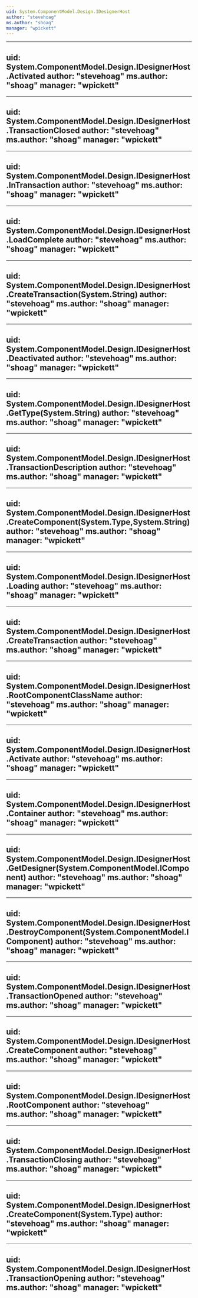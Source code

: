 ```yaml
---
uid: System.ComponentModel.Design.IDesignerHost
author: "stevehoag"
ms.author: "shoag"
manager: "wpickett"
---
```


---
uid: System.ComponentModel.Design.IDesignerHost.Activated
author: "stevehoag"
ms.author: "shoag"
manager: "wpickett"
---

---
uid: System.ComponentModel.Design.IDesignerHost.TransactionClosed
author: "stevehoag"
ms.author: "shoag"
manager: "wpickett"
---

---
uid: System.ComponentModel.Design.IDesignerHost.InTransaction
author: "stevehoag"
ms.author: "shoag"
manager: "wpickett"
---

---
uid: System.ComponentModel.Design.IDesignerHost.LoadComplete
author: "stevehoag"
ms.author: "shoag"
manager: "wpickett"
---

---
uid: System.ComponentModel.Design.IDesignerHost.CreateTransaction(System.String)
author: "stevehoag"
ms.author: "shoag"
manager: "wpickett"
---

---
uid: System.ComponentModel.Design.IDesignerHost.Deactivated
author: "stevehoag"
ms.author: "shoag"
manager: "wpickett"
---

---
uid: System.ComponentModel.Design.IDesignerHost.GetType(System.String)
author: "stevehoag"
ms.author: "shoag"
manager: "wpickett"
---

---
uid: System.ComponentModel.Design.IDesignerHost.TransactionDescription
author: "stevehoag"
ms.author: "shoag"
manager: "wpickett"
---

---
uid: System.ComponentModel.Design.IDesignerHost.CreateComponent(System.Type,System.String)
author: "stevehoag"
ms.author: "shoag"
manager: "wpickett"
---

---
uid: System.ComponentModel.Design.IDesignerHost.Loading
author: "stevehoag"
ms.author: "shoag"
manager: "wpickett"
---

---
uid: System.ComponentModel.Design.IDesignerHost.CreateTransaction
author: "stevehoag"
ms.author: "shoag"
manager: "wpickett"
---

---
uid: System.ComponentModel.Design.IDesignerHost.RootComponentClassName
author: "stevehoag"
ms.author: "shoag"
manager: "wpickett"
---

---
uid: System.ComponentModel.Design.IDesignerHost.Activate
author: "stevehoag"
ms.author: "shoag"
manager: "wpickett"
---

---
uid: System.ComponentModel.Design.IDesignerHost.Container
author: "stevehoag"
ms.author: "shoag"
manager: "wpickett"
---

---
uid: System.ComponentModel.Design.IDesignerHost.GetDesigner(System.ComponentModel.IComponent)
author: "stevehoag"
ms.author: "shoag"
manager: "wpickett"
---

---
uid: System.ComponentModel.Design.IDesignerHost.DestroyComponent(System.ComponentModel.IComponent)
author: "stevehoag"
ms.author: "shoag"
manager: "wpickett"
---

---
uid: System.ComponentModel.Design.IDesignerHost.TransactionOpened
author: "stevehoag"
ms.author: "shoag"
manager: "wpickett"
---

---
uid: System.ComponentModel.Design.IDesignerHost.CreateComponent
author: "stevehoag"
ms.author: "shoag"
manager: "wpickett"
---

---
uid: System.ComponentModel.Design.IDesignerHost.RootComponent
author: "stevehoag"
ms.author: "shoag"
manager: "wpickett"
---

---
uid: System.ComponentModel.Design.IDesignerHost.TransactionClosing
author: "stevehoag"
ms.author: "shoag"
manager: "wpickett"
---

---
uid: System.ComponentModel.Design.IDesignerHost.CreateComponent(System.Type)
author: "stevehoag"
ms.author: "shoag"
manager: "wpickett"
---

---
uid: System.ComponentModel.Design.IDesignerHost.TransactionOpening
author: "stevehoag"
ms.author: "shoag"
manager: "wpickett"
---
